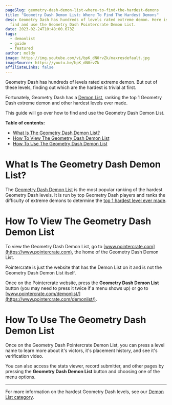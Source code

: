 ```yaml
---
pageSlug: geometry-dash-demon-list-where-to-find-the-hardest-demons
title: "Geometry Dash Demon List: Where To Find The Hardest Demons"
desc: Geometry Dash has hundreds of levels rated extreme demon. Here is how to
  find and use the Geometry Dash Pointercrate Demon List.
date: 2023-02-24T10:48:00.673Z
tags:
  - demonlist
  - guide
  - featured
author: moldy
image: https://img.youtube.com/vi/bpK_dN0rvZk/maxresdefault.jpg
imageSource: https://youtu.be/bpK_dN0rvZk
affiliateLinks: false
---
```

Geometry Dash has hundreds of levels rated extreme demon. But out of these levels, finding out which are the hardest is trivial at first.

Fortunately, Geometry Dash has a [Demon List](/posts/geometry-dash-demon-list-what-are-the-top-extreme-demons-2022/), ranking the top 1 Geometry Dash extreme demon and other hardest levels ever made.

This guide will go over how to find and use the Geometry Dash Demon List.

**Table of contents:**

- [What Is The Geometry Dash Demon List?](#what-is-the-geometry-dash-demon-list%3F)
- [How To View The Geometry Dash Demon List](#how-to-view-the-geometry-dash-demon-list)
- [How To Use The Geometry Dash Demon List](#how-to-use-the-geometry-dash-demon-list)

# What Is The Geometry Dash Demon List?

The [Geometry Dash Demon List](/posts/geometry-dash-levels-top-10-hardest-extreme-demons-2022/) is the most popular ranking of the hardest Geometry Dash levels. It is run by top Geometry Dash players and ranks the difficulty of extreme demons to determine the [top 1 hardest level ever made](/posts/geometry-dash-levels-what-is-the-hardest-level-ever-made/).

# How To View The Geometry Dash Demon List

To view the Geometry Dash Demon List, go to [www.pointercrate.com](https://www.pointercrate.com), the home of the Geometry Dash Demon List.

Pointercrate is just the website that has the Demon List on it and is not the Geometry Dash Demon List itself.

Once on the Pointercrate website, press the **Geometry Dash Demon List** button (you may need to press it twice if a menu shows up) or go to [www.pointercrate.com/demonlist/](https://www.pointercrate.com/demonlist/).

# How To Use The Geometry Dash Demon List

Once on the Geometry Dash Pointercrate Demon List, you can press a level name to learn more about it's victors, it's placement history, and see it's verification video.

You can also access the stats viewer, record submitter, and other pages by pressing the **Geometry Dash Demon List** button and choosing one of the menu options.

- - -

For more information on the hardest Geometry Dash levels, see our [Demon List category](/categories/demonlist/).